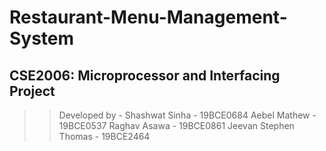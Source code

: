 # Restaurant-Menu-Management-System
## CSE2006: Microprocessor and Interfacing Project
>> Developed by -
>> Shashwat Sinha          - 19BCE0684
>> Aebel Mathew            - 19BCE0537
>> Raghav Asawa            - 19BCE0861
>> Jeevan Stephen Thomas   - 19BCE2464
